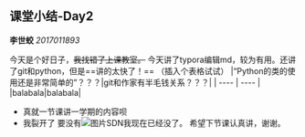 ## 课堂小结-Day2
**李世蛟**  *2017011893*

今天是个好日子，~~我找错了上课教室。~~
今天讲了typora编辑md，较为有用。还讲了git和python，但是==讲的太快了！==
（插入个表格试试）
|“Python的类的使用还是非常简单的”？？？|git和作家有半毛钱关系？？？|
| ---- | ---- |
|balabala|balabala|
+ 真就一节课讲一学期的内容呗
+ 我裂开了
要没有![图片](https://csdnimg.cn/public/favicon.ico)SDN我现在已经没了。
希望下节课认真讲，谢谢。